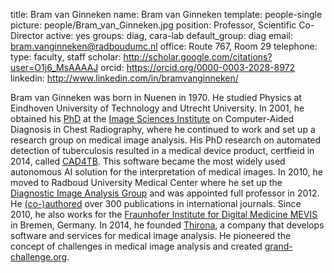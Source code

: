 title: Bram van Ginneken
name: Bram van Ginneken
template: people-single
picture: people/Bram_van_Ginneken.jpg
position: Professor, Scientific Co-Director
active: yes
groups: diag, cara-lab
default_group: diag
email: bram.vanginneken@radboudumc.nl
office: Route 767, Room 29
telephone:
type: faculty, staff
scholar: http://scholar.google.com/citations?user=O1j6_MsAAAAJ
orcid: https://orcid.org/0000-0003-2028-8972
linkedin: http://www.linkedin.com/in/bramvanginneken/

Bram van Ginneken was born in Nuenen in 1970. He studied Physics at Eindhoven University of Technology and Utrecht University. In 2001, he obtained his [PhD](/publications/ginn01a) at the [Image Sciences Institute](https://www.isi.uu.nl/) on Computer-Aided Diagnosis in Chest Radiography, where he continued to work and set up a research group on medical image analysis. His PhD research on automated detection of tuberculosis resulted in a medical device product, certfieid in 2014, called [CAD4TB](https://www.delft.care/cad4tb/). This software became the most widely used autonomous AI solution for the interpretation of medical images. In 2010, he moved to Radboud University Medical Center where he set up the [Diagnostic Image Analysis Group](https://www.diagnijmegen.nl/) and was appointed full professor in 2012. He [(co-)authored](https://www.diagnijmegen.nl/publications/bram-van-ginneken/) over 300 publications in international journals. Since 2010, he also works for the [Fraunhofer Institute for Digital Medicine MEVIS](https://www.mevis.fraunhofer.de/) in Bremen, Germany. In 2014, he founded [Thirona](https://thirona.eu/), a company that develops software and services for medical image analysis. He pioneered the concept of challenges in medical image analysis and created [grand-challenge.org](https://grand-challenge.org/).
